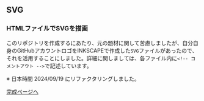 ## SVG

### HTMLファイルでSVGを描画

このリポジトリを作成するにあたり、元の題材に関して苦慮しましたが、自分自身のGitHubアカウントロゴをINKSCAPEで作成した`SVG`ファイルがあったので、それを活用することにしました。詳細に関しましては、各ファイル内に`<!-- コメントアウト -->`で記述しています。

※ 日本時間 2024/09/19 にリファクタリングしました。


[完成ページへ](https://yscyber.github.io/svg/ "https://yscyber.github.io/svg/")
